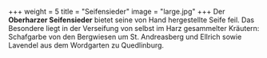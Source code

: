 +++
weight = 5
title = "Seifensieder"
image = "large.jpg"
+++
Der **Oberharzer Seifensieder** bietet seine von Hand hergestellte Seife feil. Das Besondere liegt in der Verseifung von selbst im Harz gesammelter Kräutern: Schafgarbe von den Bergwiesen um St. Andreasberg und Ellrich sowie Lavendel aus dem Wordgarten zu Quedlinburg.